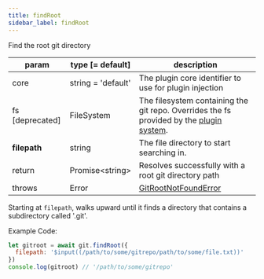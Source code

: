 ```yaml
---
title: findRoot
sidebar_label: findRoot
---
```


Find the root git directory

| param           | type [= default]   | description                                                                                               |
| --------------- | ------------------ | --------------------------------------------------------------------------------------------------------- |
| core            | string = 'default' | The plugin core identifier to use for plugin injection                                                    |
| fs [deprecated] | FileSystem         | The filesystem containing the git repo. Overrides the fs provided by the [plugin system](./plugin_fs.md). |
| **filepath**    | string             | The file directory to start searching in.                                                                 |
| return          | Promise\<string\>  | Resolves successfully with a root git directory path                                                      |
| throws          | Error              | [GitRootNotFoundError](./errors.md#gitrootnotfounderror)                                                  |

Starting at `filepath`, walks upward until it finds a directory that contains a subdirectory called '.git'.

Example Code:

```js live
let gitroot = await git.findRoot({
  filepath: '$input((/path/to/some/gitrepo/path/to/some/file.txt))'
})
console.log(gitroot) // '/path/to/some/gitrepo'
```
